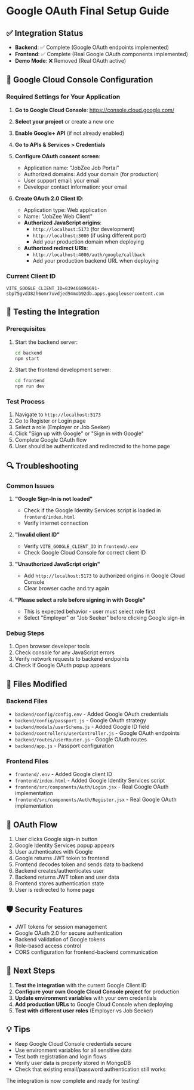 # Google OAuth Final Setup Guide

## ✅ Integration Status
- **Backend**: ✅ Complete (Google OAuth endpoints implemented)
- **Frontend**: ✅ Complete (Real Google OAuth components implemented)
- **Demo Mode**: ❌ Removed (Real OAuth active)

## 🔧 Google Cloud Console Configuration

### Required Settings for Your Application

1. **Go to Google Cloud Console**: https://console.cloud.google.com/
2. **Select your project** or create a new one
3. **Enable Google+ API** (if not already enabled)
4. **Go to APIs & Services > Credentials**
5. **Configure OAuth consent screen**:
   - Application name: "JobZee Job Portal"
   - Authorized domains: Add your domain (for production)
   - User support email: your email
   - Developer contact information: your email

6. **Create OAuth 2.0 Client ID**:
   - Application type: Web application
   - Name: "JobZee Web Client"
   - **Authorized JavaScript origins**:
     - `http://localhost:5173` (for development)
     - `http://localhost:3000` (if using different port)
     - Add your production domain when deploying
   - **Authorized redirect URIs**:
     - `http://localhost:4000/auth/google/callback`
     - Add your production backend URL when deploying

### Current Client ID
```
VITE_GOOGLE_CLIENT_ID=839466896691-sbp75gvd382h6omr7uvdjed94mob92db.apps.googleusercontent.com
```

## 🚀 Testing the Integration

### Prerequisites
1. Start the backend server:
   ```bash
   cd backend
   npm start
   ```

2. Start the frontend development server:
   ```bash
   cd frontend
   npm run dev
   ```

### Test Process
1. Navigate to `http://localhost:5173`
2. Go to Register or Login page
3. Select a role (Employer or Job Seeker)
4. Click "Sign up with Google" or "Sign in with Google"
5. Complete Google OAuth flow
6. User should be authenticated and redirected to the home page

## 🔍 Troubleshooting

### Common Issues

1. **"Google Sign-In is not loaded"**
   - Check if the Google Identity Services script is loaded in `frontend/index.html`
   - Verify internet connection

2. **"Invalid client ID"**
   - Verify `VITE_GOOGLE_CLIENT_ID` in `frontend/.env`
   - Check Google Cloud Console for correct client ID

3. **"Unauthorized JavaScript origin"**
   - Add `http://localhost:5173` to authorized origins in Google Cloud Console
   - Clear browser cache and try again

4. **"Please select a role before signing in with Google"**
   - This is expected behavior - user must select role first
   - Select "Employer" or "Job Seeker" before clicking Google sign-in

### Debug Steps
1. Open browser developer tools
2. Check console for any JavaScript errors
3. Verify network requests to backend endpoints
4. Check if Google OAuth popup appears

## 📁 Files Modified

### Backend Files
- `backend/config/config.env` - Added Google OAuth credentials
- `backend/config/passport.js` - Google OAuth strategy
- `backend/models/userSchema.js` - Added Google ID field
- `backend/controllers/userController.js` - Google OAuth endpoints
- `backend/routes/userRouter.js` - Google OAuth routes
- `backend/app.js` - Passport configuration

### Frontend Files
- `frontend/.env` - Added Google client ID
- `frontend/index.html` - Added Google Identity Services script
- `frontend/src/components/Auth/Login.jsx` - Real Google OAuth implementation
- `frontend/src/components/Auth/Register.jsx` - Real Google OAuth implementation

## 🔄 OAuth Flow

1. User clicks Google sign-in button
2. Google Identity Services popup appears
3. User authenticates with Google
4. Google returns JWT token to frontend
5. Frontend decodes token and sends data to backend
6. Backend creates/authenticates user
7. Backend returns JWT token and user data
8. Frontend stores authentication state
9. User is redirected to home page

## 🛡️ Security Features

- JWT tokens for session management
- Google OAuth 2.0 for secure authentication
- Backend validation of Google tokens
- Role-based access control
- CORS configuration for frontend-backend communication

## 📝 Next Steps

1. **Test the integration** with the current Google Client ID
2. **Configure your own Google Cloud Console project** for production
3. **Update environment variables** with your own credentials
4. **Add production URLs** to Google Cloud Console when deploying
5. **Test with different user roles** (Employer vs Job Seeker)

## 💡 Tips

- Keep Google Cloud Console credentials secure
- Use environment variables for all sensitive data
- Test both registration and login flows
- Verify user data is properly stored in MongoDB
- Check that existing email/password authentication still works

The integration is now complete and ready for testing!
